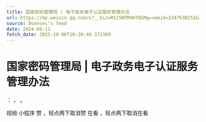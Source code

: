 ```yaml
---
title: 国家密码管理局 | 电子政务电子认证服务管理办法
url: https://mp.weixin.qq.com/s?__biz=MzI5NTM4OTQ5Mg==&mid=2247630251&idx=1&sn=6f53e8ca4e0c97d07b60e60b53afb56c
source: Doonsec's feed
date: 2024-09-11
fetch_date: 2025-10-06T18:20:48.372309
---
```


# 国家密码管理局 | 电子政务电子认证服务管理办法

：
，
。

视频
小程序
赞
，轻点两下取消赞
在看
，轻点两下取消在看